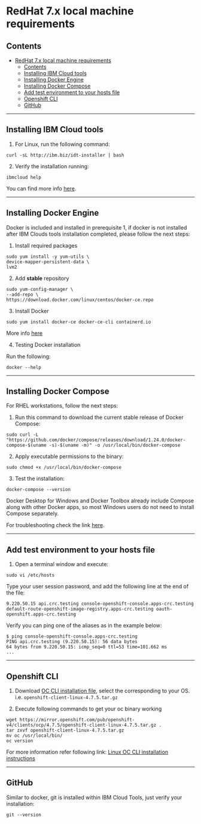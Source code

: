 # RedHat 7.x local machine requirements

## Contents
- [RedHat 7.x local machine requirements](#redhat-7x-local-machine-requirements)
  - [Contents](#contents)
  - [Installing IBM Cloud tools](#installing-ibm-cloud-tools)
  - [Installing Docker Engine](#installing-docker-engine)
  - [Installing Docker Compose](#installing-docker-compose)
  - [Add test environment to your hosts file](#add-test-environment-to-your-hosts-file)
  - [Openshift CLI](#openshift-cli)
  - [GitHub](#github)

---

## Installing IBM Cloud tools

1. For Linux, run the following command:
```
curl -sL http://ibm.biz/idt-installer | bash
```  

2. Verify the installation running:

```
ibmcloud help
```

You can find more info [here](https://cloud.ibm.com/docs/cli?topic=cloud-cli-getting-started).

---

## Installing Docker Engine

Docker is included and installed in prerequisite 1, if docker is not installed after IBM Clouds tools installation completed, please follow the next steps:

1. Install required packages
```
sudo yum install -y yum-utils \
device-mapper-persistent-data \
lvm2
```

2. Add **stable** repository
```
sudo yum-config-manager \
--add-repo \
https://download.docker.com/linux/centos/docker-ce.repo
```

3. Install Docker
```
sudo yum install docker-ce docker-ce-cli containerd.io
```

More info [here](https://docs.docker.com/install/linux/docker-ce/centos/)


4. Testing Docker installation

Run the following:

```
docker --help
```

---

## Installing Docker Compose

For RHEL workstations, follow the next steps:

1. Run this command to download the current stable release of Docker Compose:

```
sudo curl -L "https://github.com/docker/compose/releases/download/1.24.0/docker-compose-$(uname -s)-$(uname -m)" -o /usr/local/bin/docker-compose
```

2. Apply executable permissions to the binary:
```
sudo chmod +x /usr/local/bin/docker-compose
```

3. Test the installation:
```
docker-compose --version
```
Docker Desktop for Windows and Docker Toolbox already include Compose along with other Docker apps, so most Windows users do not need to install Compose separately.

For troubleshooting check the link [here](https://docs.docker.com/compose/install/).

---

## Add test environment to your hosts file
1. Open a terminal window and execute:
```
sudo vi /etc/hosts
```

Type your user session password, and add the following line at the end of the file:
```
9.220.50.15 api.crc.testing console-openshift-console.apps-crc.testing default-route-openshift-image-registry.apps-crc.testing oauth-openshift.apps-crc.testing
```

Verify you can ping one of the aliases as in the example below:
```
$ ping console-openshift-console.apps-crc.testing
PING api.crc.testing (9.220.50.15): 56 data bytes
64 bytes from 9.220.50.15: icmp_seq=0 ttl=53 time=101.662 ms
...
```

---

## Openshift CLI

1. Download [OC CLI installation file](https://mirror.openshift.com/pub/openshift-v4/clients/ocp/4.7.5/), select the corresponding to your OS. i.e. `openshift-client-linux-4.7.5.tar.gz`

2. Execute following commands to get your oc binary working 

```
wget https://mirror.openshift.com/pub/openshift-v4/clients/ocp/4.7.5/openshift-client-linux-4.7.5.tar.gz .
tar zxvf openshift-client-linux-4.7.5.tar.gz
mv oc /usr/local/bin/
oc version
```

For more information refer following link: [Linux OC CLI installation instructions](https://docs.openshift.com/container-platform/4.7/cli_reference/openshift_cli/getting-started-cli.html#cli-installing-cli-on-linux_cli-developer-commands)

---

## GitHub
Similar to docker, git is installed within IBM Cloud Tools, just verify your installation:

```.term1
git --version
```